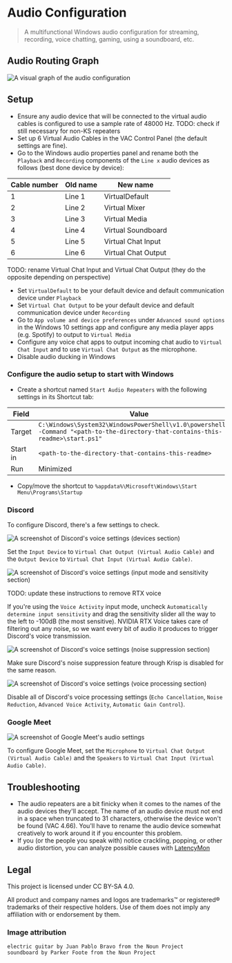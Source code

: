 # Audio Configuration

> A multifunctional Windows audio configuration for streaming, recording, voice chatting, gaming, using a soundboard, etc.

## Audio Routing Graph

![A visual graph of the audio configuration](audio-config-downscaled.png)

## Setup

- Ensure any audio device that will be connected to the virtual audio cables is configured to use a sample rate of 48000 Hz. TODO: check if still necessary for non-KS repeaters
- Set up 6 Virtual Audio Cables in the VAC Control Panel (the default settings are fine).
- Go to the Windows audio properties panel and rename both the `Playback` and `Recording` components of the `Line x` audio devices as follows (best done device by device):

| Cable number | Old name | New name            |
| ------------ | -------- | ------------------- |
| 1            | Line 1   | VirtualDefault      |
| 2            | Line 2   | Virtual Mixer       |
| 3            | Line 3   | Virtual Media       |
| 4            | Line 4   | Virtual Soundboard  |
| 5            | Line 5   | Virtual Chat Input  |
| 6            | Line 6   | Virtual Chat Output |

TODO: rename Virtual Chat Input and Virtual Chat Output (they do the opposite depending on perspective)

- Set `VirtualDefault` to be your default device and default communication device under `Playback`
- Set `Virtual Chat Output` to be your default device and default communication device under `Recording`
- Go to `App volume and device preferences` under `Advanced sound options` in the Windows 10 settings app and configure any media player apps (e.g. Spotify) to output to `Virtual Media`
- Configure any voice chat apps to output incoming chat audio to `Virtual Chat Input` and to use `Virtual Chat Output` as the microphone.
- Disable audio ducking in Windows

### Configure the audio setup to start with Windows

- Create a shortcut named `Start Audio Repeaters` with the following settings in its Shortcut tab:

| Field    | Value                                                                                                                              |
| -------- | ---------------------------------------------------------------------------------------------------------------------------------- |
| Target   | `C:\Windows\System32\WindowsPowerShell\v1.0\powershell.exe -Command "<path-to-the-directory-that-contains-this-readme>\start.ps1"` |
| Start in | `<path-to-the-directory-that-contains-this-readme>`                                                                                |
| Run      | Minimized                                                                                                                          |

- Copy/move the shortcut to `%appdata%\Microsoft\Windows\Start Menu\Programs\Startup`

### Discord

To configure Discord, there's a few settings to check.

![A screenshot of Discord's voice settings (devices section)](img/discord_voice_settings_devices.png)

Set the `Input Device` to `Virtual Chat Output (Virtual Audio Cable)` and the `Output Device` to `Virtual Chat Input (Virtual Audio Cable)`.

![A screenshot of Discord's voice settings (input mode and sensitivity section)](img/discord_voice_settings_input_sensitivity.png)

TODO: update these instructions to remove RTX voice

If you're using the `Voice Activity` input mode, uncheck `Automatically determine input sensitivity` and drag the sensitivity slider all the way to the left to -100dB (the most sensitive). NVIDIA RTX Voice takes care of filtering out any noise, so we want every bit of audio it produces to trigger Discord's voice transmission.

![A screenshot of Discord's voice settings (noise suppression section)](img/discord_voice_settings_krisp_noise_suppression.png)

Make sure Discord's noise suppression feature through Krisp is disabled for the same reason.

![A screenshot of Discord's voice settings (voice processing section)](img/discord_voice_settings_voice_processing.png)

Disable all of Discord's voice processing settings (`Echo Cancellation`, `Noise Reduction`, `Advanced Voice Activity`, `Automatic Gain Control`).

### Google Meet

![A screenshot of Google Meet's audio settings](img/google_meet_audio_settings.png)

To configure Google Meet, set the `Microphone` to `Virtual Chat Output (Virtual Audio Cable)` and the `Speakers` to `Virtual Chat Input (Virtual Audio Cable)`.

## Troubleshooting

- The audio repeaters are a bit finicky when it comes to the names of the audio devices they'll accept.
  The name of an audio device must not end in a space when truncated to 31 characters, otherwise the device won't be found (VAC 4.66).
  You'll have to rename the audio device somewhat creatively to work around it if you encounter this problem.
- If you (or the people you speak with) notice crackling, popping, or other audio distortion, you can analyze possible causes with [LatencyMon](https://www.resplendence.com/latencymon)

## Legal

This project is licensed under CC BY-SA 4.0.

All product and company names and logos are trademarks™ or registered® trademarks of their respective holders. Use of them does not imply any affiliation with or endorsement by them.

### Image attribution

```
electric guitar by Juan Pablo Bravo from the Noun Project
soundboard by Parker Foote from the Noun Project
```
